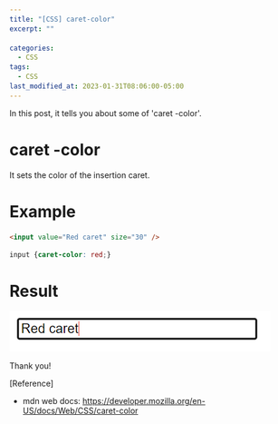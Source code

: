 ```yaml
---
title: "[CSS] caret-color"
excerpt: ""

categories:
  - CSS
tags:
  - CSS
last_modified_at: 2023-01-31T08:06:00-05:00
---
```


In this post, it tells you about some of 'caret	&#45;color'.

# caret	&#45;color

It sets the color of the insertion caret.

# Example

```html
<input value="Red caret" size="30" />
```
```css
input {caret-color: red;}
```

# Result

![css-caret-color-ex](/assets/img/css-caret-color-ex.PNG)

Thank you!

[Reference]

- mdn web docs: <https://developer.mozilla.org/en-US/docs/Web/CSS/caret-color>

